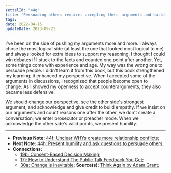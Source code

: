 ```yaml
---
zettelId: "44g"
title: "Persuading others requires accepting their arguments and building empathy"
tags:
date: 2022-04-15
updateDate: 2023-09-21
---
```


I've been on the side of pushing my arguments more and more. I always chose the most logical side (at least the one that looked most logical to me) and always looked for extra ideas to support my reasoning. I thought I could win debates if I stuck to the facts and counted one point after another. Yet, some things come with experience and age. My way was the wrong one to persuade people. I didn't learn it from this book, but this book strengthened my learning; it enhanced my perspective. When I accepted some of the arguments in discussions, I recognized that people become open to change. As I showed my openness to accept counterarguments, they also became less defensive.

We should change our perspective, see the other side's strongest argument, and acknowledge and give credit to build empathy. If we insist on our arguments and count reasons one after the other, we don't create a conversation; we enter prosecutor or preacher mode. When we acknowledge the other side's valid points, we present humility.

---

- **Previous Note:** [44f: Unclear WHYs create more relationship conflicts](/notes/44f/);
- **Next Note:** [44h: Present humility and ask questions to persuade others](/notes/44h/);
- **Connections:**
  - [19b: Consent-Based Decision Making](/notes/19b/);
  - [17i: How to Understand The Public Talk Feedback You Get](/notes/17i/);
  - [30a: Change is Inevitable](/notes/30a/);
**Source(s):** [Think Again by Adam Grant](/books/think-again-by-adam-grant-book-summary-review-and-notes/);
